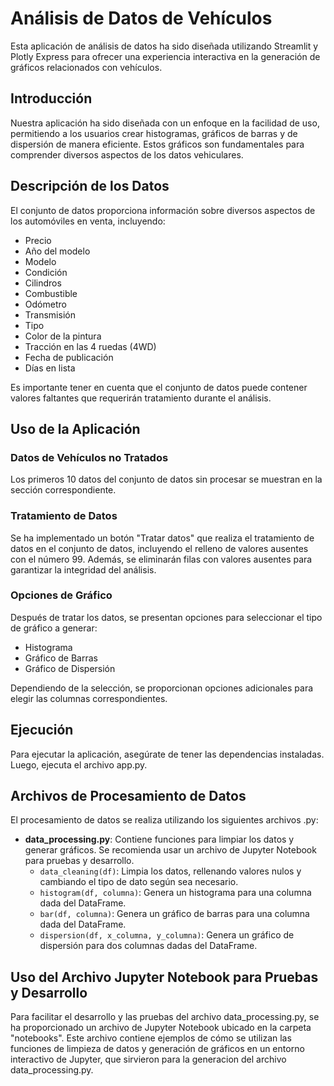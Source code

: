 # Análisis de Datos de Vehículos

Esta aplicación de análisis de datos ha sido diseñada utilizando Streamlit y Plotly Express para ofrecer una experiencia interactiva en la generación de gráficos relacionados con vehículos.

## Introducción

Nuestra aplicación ha sido diseñada con un enfoque en la facilidad de uso, permitiendo a los usuarios crear histogramas, gráficos de barras y de dispersión de manera eficiente. Estos gráficos son fundamentales para comprender diversos aspectos de los datos vehiculares.

## Descripción de los Datos

El conjunto de datos proporciona información sobre diversos aspectos de los automóviles en venta, incluyendo:

- Precio
- Año del modelo
- Modelo
- Condición
- Cilindros
- Combustible
- Odómetro
- Transmisión
- Tipo
- Color de la pintura
- Tracción en las 4 ruedas (4WD)
- Fecha de publicación
- Días en lista

Es importante tener en cuenta que el conjunto de datos puede contener valores faltantes que requerirán tratamiento durante el análisis.

## Uso de la Aplicación

### Datos de Vehículos no Tratados

Los primeros 10 datos del conjunto de datos sin procesar se muestran en la sección correspondiente.

### Tratamiento de Datos

Se ha implementado un botón "Tratar datos" que realiza el tratamiento de datos en el conjunto de datos, incluyendo el relleno de valores ausentes con el número 99. Además, se eliminarán filas con valores ausentes para garantizar la integridad del análisis.

### Opciones de Gráfico

Después de tratar los datos, se presentan opciones para seleccionar el tipo de gráfico a generar:

- Histograma
- Gráfico de Barras
- Gráfico de Dispersión

Dependiendo de la selección, se proporcionan opciones adicionales para elegir las columnas correspondientes.

## Ejecución

Para ejecutar la aplicación, asegúrate de tener las dependencias instaladas. Luego, ejecuta el archivo app.py.

## Archivos de Procesamiento de Datos

El procesamiento de datos se realiza utilizando los siguientes archivos .py:

- **data_processing.py**: Contiene funciones para limpiar los datos y generar gráficos. Se recomienda usar un archivo de Jupyter Notebook para pruebas y desarrollo.
  - `data_cleaning(df)`: Limpia los datos, rellenando valores nulos y cambiando el tipo de dato según sea necesario.
  - `histogram(df, columna)`: Genera un histograma para una columna dada del DataFrame.
  - `bar(df, columna)`: Genera un gráfico de barras para una columna dada del DataFrame.
  - `dispersion(df, x_columna, y_columna)`: Genera un gráfico de dispersión para dos columnas dadas del DataFrame.

## Uso del Archivo Jupyter Notebook para Pruebas y Desarrollo

Para facilitar el desarrollo y las pruebas del archivo data_processing.py, se ha proporcionado un archivo de Jupyter Notebook ubicado en la carpeta "notebooks". Este archivo contiene ejemplos de cómo se utilizan las funciones de limpieza de datos y generación de gráficos en un entorno interactivo de Jupyter, que sirvieron para la 
generacion del archivo data_processing.py.




